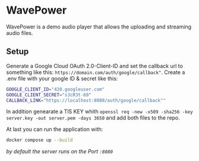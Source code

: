 # WavePower

WavePower is a demo audio player that allows the uploading and streaming audio files.

## Setup

Generate a Google Cloud OAuth 2.0-Client-ID and set the callback url to something like this: `https://domain.com/auth/google/callback"`.
Create a .env file with your google ID & secret like this:
```bash
GOOGLE_CLIENT_ID="420.googleuser.com"
GOOGLE_CLIENT_SECRET="s3cR3t-69"
CALLBACK_LINK="https://localhost:8080/auth/google/callback""
```
In addition genearate a TlS KEY whith `openssl req -new -x509 -sha256 -key server.key -out server.pem -days 3650` and add both files to the repo.


At last you can run the application with:
```bash
docker compose up --build
```
*by default the server runs on the Port `:8080`*

